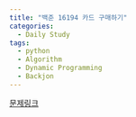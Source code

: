 ```yaml
---
title: "백준 16194 카드 구매하기"
categories:
  - Daily Study
tags:
  - python
  - Algorithm
  - Dynamic Programming
  - Backjon
---
```



[문제링크](https://www.acmicpc.net/problem/16194)


<script src="https://gist.github.com/b328610ec1d155eb7c9fab2a351c5b6e.js"></script>